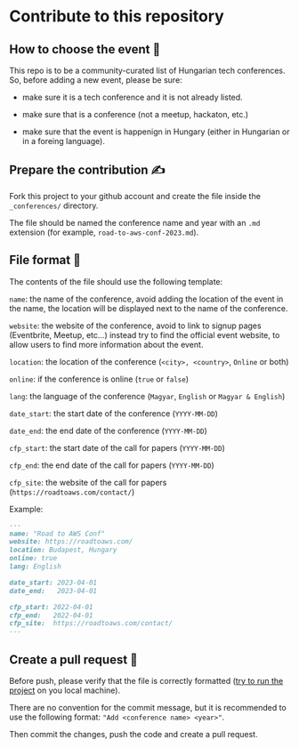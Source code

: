 # Contribute to this repository

## How to choose the event 🧐

This repo is to be a community-curated list of Hungarian tech conferences. So, before adding a new event, please be sure:

- make sure it is a tech conference and it is not already listed.

- make sure that is a conference (not a meetup, hackaton, etc.)

- make sure that the event is happenign in Hungary (either in Hungarian or in a foreing language).

## Prepare the contribution ✍️

Fork this project to your github account and create the file inside the `_conferences/` directory.

The file should be named the conference name and year with an `.md` extension (for example, `road-to-aws-conf-2023.md`).

## File format 📄

The contents of the file should use the following template:

`name`: the name of the conference, avoid adding the location of the event in the name, the location will be displayed next to the name of the conference.

`website`: the website of the conference, avoid to link to signup pages (Eventbrite, Meetup, etc...) instead try to find the official event website, to allow users to find more information about the event.

`location`: the location of the conference (`<city>, <country>`, `Online` or both)

`online`: if the conference is online (`true` or `false`)

`lang`: the language of the conference (`Magyar`, `English` or `Magyar & English`)

`date_start`: the start date of the conference (`YYYY-MM-DD`)

`date_end`: the end date of the conference (`YYYY-MM-DD`)

`cfp_start`: the start date of the call for papers (`YYYY-MM-DD`)

`cfp_end`: the end date of the call for papers (`YYYY-MM-DD`)

`cfp_site`: the website of the call for papers (`https://roadtoaws.com/contact/`)

Example:

```markdown
---
name: "Road to AWS Conf"
website: https://roadtoaws.com/
location: Budapest, Hungary
online: true
lang: English

date_start: 2023-04-01
date_end:   2023-04-01

cfp_start: 2022-04-01
cfp_end:   2022-04-01
cfp_site:  https://roadtoaws.com/contact/
---
```

## Create a pull request 📌

Before push, please verify that the file is correctly formatted ([try to run the project](/README.md#running-locally) on you local machine).

There are no convention for the commit message, but it is recommended to use the following format: `"Add <conference name> <year>"`.

Then commit the changes, push the code and create a pull request.
